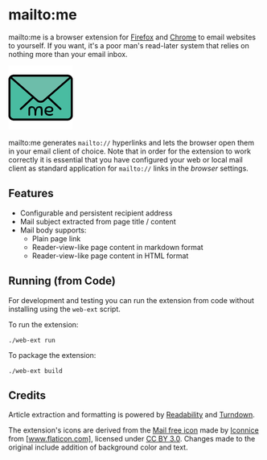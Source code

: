 # mailto:me

mailto:me is a browser extension for [Firefox] and [Chrome] to email websites to
yourself. If you want, it's a poor man's read-later system that relies on nothing
more than your email inbox.

![mailto:me logo](/icons/icon-128.png "mailto:me")

mailto:me generates `mailto://` hyperlinks and lets the browser open them in your
email client of choice. Note that in order for the extension to work correctly it
is essential that you have configured your web or local mail client as standard
application for `mailto://` links in the _browser_ settings.

## Features

- Configurable and persistent recipient address
- Mail subject extracted from page title / content
- Mail body supports:
  - Plain page link
  - Reader-view-like page content in markdown format
  - Reader-view-like page content in HTML format

## Running (from Code)

For development and testing you can run the extension from code without installing
using the `web-ext` script.

To run the extension:

```
./web-ext run
```

To package the extension:

```
./web-ext build
```

## Credits

Article extraction and formatting is powered by [Readability] and [Turndown].

The extension's icons are derived from the [Mail free icon] made by [Iconnice] from
[www.flaticon.com], licensed under [CC BY 3.0]. Changes made to the original include
addition of background color and text.

[Firefox]: https://addons.mozilla.org/en-US/firefox/addon/mailto-me/
[Chrome]: https://chrome.google.com/webstore/detail/mailtome/bcomoaoagbblmlcakoadkmnndpooiefe
[Readability]: https://github.com/mozilla/readability
[Turndown]: https://github.com/domchristie/turndown
[Mail free icon]: https://www.flaticon.com/free-icon/mail_131155
[Iconnice]: https://www.flaticon.com/authors/iconnice
[www.flaticon.com]: https://www.flaticon.com
[CC BY 3.0]: https://creativecommons.org/licenses/by/3.0/legalcode
